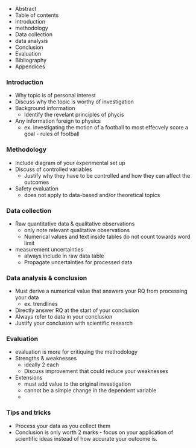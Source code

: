 - Abstract
- Table of contents 
- introduction
- methodology
- Data collection
- data analysis
- Conclusion
- Evaluation
- Bibliography 
- Appendices
### Introduction
- Why topic is of personal interest
- Discuss why the topic is worthy of investigation
- Background information 
	- Identify the revelant principles of phycis
- Any information foreign to physics
	- ex. investigating the motion of a football to most effecvely score a goal - rules of football
### Methodology
- Include diagram of your experimental set up
- Discuss of controlled variables
	- Justify why they have to be controlled and how they can affect the outcomes
- Safety evaluation
	- does not apply to data-based and/or theoretical topics
### Data collection
- Raw quantitative data & qualitative observations
	- only note relevant qualitative observations
	- Numerical values and text inside tables do not count towards word limit
- measurement uncertainties
	- always include in raw data table 
	- Propagate uncertainties for processed data
### Data analysis & conclusion 
- Must derive a numerical value that answers your RQ from processing your data
	- ex. trendlines
- Directly answer RQ at the start of your conclusion
- Always refer to data in your conclusion
- Justify your conclusion with scientific research 
### Evaluation 
- evaluation is more for critiquing the methodology 
- Strengths & weaknesses 
	- ideally 2 each
	- Discuss improvement that could reduce your weaknesses 
- Extensions
	- must add value to the original investigation
	- cannot be a simple change in the dependent variable
	- 
### Tips and tricks
- Process your data as you collect them
- Conclusion is only worth 2 marks - focus on your application of scientific ideas instead of how accurate your outcome is. 
